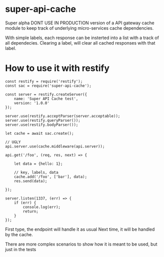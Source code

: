 # super-api-cache

Super alpha DONT USE IN PRODUCTION version of a API gateway cache module to keep track of 
underlying micro-services cache dependencies.

With simple labels, each response can be insterted into a list with a track of all dependecies.
Clearing a label, will clear all cached responses with that label.

# How to use it with restify

    const restify = require('restify');
    const sac = require('super-api-cache');

    const server = restify.createServer({
        name: 'Super API Cache test',
        version: '1.0.0'
    });

    server.use(restify.acceptParser(server.acceptable));
    server.use(restify.queryParser());
    server.use(restify.bodyParser());

    let cache = await sac.create();

    // UGLY
    api.server.use(cache.middleware(api.server));

    api.get('/foo', (req, res, next) => {

        let data = {hello: 1};

        // key, labels, data
        cache.add('/foo', ['bar'], data);
        res.send(data);

    });

    server.listen(1337, (err) => {
        if (err) {
            console.log(err);
            return;
        }
    });

First type, the endpoint will handle it as usual
Next time, it will be handled by the cache. 

There are more complex scenarios to show how it is meant to be used, but just in the tests
    
